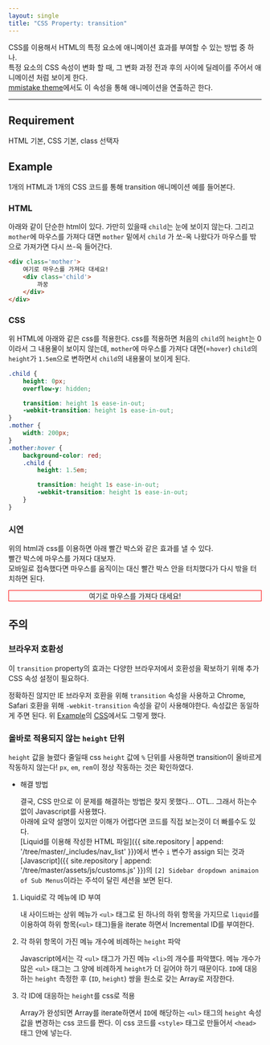 ```yaml
---
layout: single
title: "CSS Property: transition"
---
```

CSS를 이용해서 HTML의 특정 요소에 애니메이션 효과를 부여할 수 있는 방법 중 하나.<br/>
특정 요소의 CSS 속성이 변화 할 때, 그 변화 과정 전과 후의 사이에 딜레이를 주어서 애니메이션 처럼 보이게 한다.<br/>
[mmistake theme](https://github.com/mmistakes/minimal-mistakes)에서도 이 속성을 통해 애니메이션을 연출하곤 한다.

---

## Requirement

HTML 기본, CSS 기본, class 선택자

## Example

1개의 HTML과 1개의 CSS 코드를 통해 transition 애니메이션 예를 들어본다.

### HTML

아래와 같이 단순한 html이 있다. 가만히 있을때 `child`는 눈에 보이지 않는다. 그리고 `mother`에 마우스를 가져다 대면 `mother` 밑에서 `child` 가 쏘-옥 나왔다가 마우스를 밖으로 가져가면 다시 쓰-윽 들어간다.

```html
<div class='mother'>
    여기로 마우스를 가져다 대세요!
    <div class='child'>
        까꿍
    </div>
</div>
```

### CSS

위 HTML에 아래와 같은 css를 적용한다. css를 적용하면 처음의 `child`의 `height`는 0이라서 그 내용물이 보이지 않는데, `mother`에 마우스를 가져다 대면(=`hover`) `child`의 `height`가 `1.5em`으로 변하면서 `child`의 내용물이 보이게 된다.

```css
.child {
    height: 0px;
    overflow-y: hidden;

    transition: height 1s ease-in-out;
    -webkit-transition: height 1s ease-in-out;
}
.mother {
    width: 200px;
}
.mother:hover {
    background-color: red;
    .child {
        height: 1.5em;

        transition: height 1s ease-in-out;
        -webkit-transition: height 1s ease-in-out;
    }
}
```

### 시연

위의 html과 css를 이용하면 아래 빨간 박스와 같은 효과를 낼 수 있다.<br/>빨간 박스에 마우스를 가져다 대보자.<br/>모바일로 접속했다면 마우스를 움직이는 대신 빨간 박스 안을 터치했다가 다시 밖을 터치하면 된다.

<html>
    <head>
        <style>
            .mother { text-align: center; }
            .child {
                height: 0px;
                overflow-y: hidden;
                transition: height 0.5s ease-in-out;
                -webkit-transition: height 0.5s ease-in-out;
            }
            .mother:hover .child {
                height: 1.5em;
                transition: height 0.5s ease-in-out;
                -webkit-transition: height 0.5s ease-in-out;
            }
        </style>
    </head>
    <body>
        <div style='border: 1px solid red;'>
        <div class='mother'>여기로 마우스를 가져다 대세요!
            <div class='child'>까꿍</div>
        </div>
        </div>
    </body>
</html>

## 주의

### 브라우저 호환성

이 `transition` property의 효과는 다양한 브라우저에서 호환성을 확보하기 위해 추가 CSS 속성 설정이 필요하다.

정확하진 않지만 IE 브라우저 호환을 위해 `transition` 속성을 사용하고 Chrome, Safari 호환을 위해 `-webkit-transition` 속성을 같이 사용해야한다. 속성값은 동일하게 주면 된다. 위 [Example](#example)의 [CSS](#css)에서도 그렇게 했다.

### 올바로 적용되지 않는 `height` 단위

`height` 값을 늘렸다 줄일때 css `height` 값에 `%` 단위를 사용하면 transition이 올바르게 작동하지 않는다! `px`, `em`, `rem`이 정상 작동하는 것은 확인하였다.

* 해결 방법

    결국, CSS 만으로 이 문제를 해결하는 방법은 찾지 못했다... OTL.. 그래서 하는수 없이 Javascript를 사용했다.<br/>
    아래에 요약 설명이 있지만 이해가 어렵다면 코드를 직접 보는것이 더 빠를수도 있다.<br/>
    [Liquid를 이용해 작성한 HTML 파일]({{ site.repository | append: '/tree/master/_includes/nav_list' }})에서 변수 `i` 변수가 assign 되는 것과 [Javascript]({{ site.repository | append: '/tree/master/assets/js/customs.js' }})의 `[2] Sidebar dropdown animaion of Sub Menus`이라는 주석이 달린 세션을 보면 된다.

1. Liquid로 각 메뉴에 ID 부여

    내 사이드바는 상위 메뉴가 `<ul>` 태그로 된 하나의 하위 항목을 가지므로 `liquid`를 이용하여 하위 항목(`<ul>` 태그)들을 iterate 하면서 Incremental ID를 부여한다.

2. 각 하위 항목이 가진 메뉴 개수에 비례하는 `height` 파악

    Javascript에서는 각 `<ul>` 태그가 가진 메뉴 `<li>`의 개수를 파악했다. 메뉴 개수가 많은 `<ul>` 태그는 그 양에 비례하게 `height`가 더 길어야 하기 때문이다.
    `ID`에 대응하는 `height` 측정한 후 (`ID`, `height`) 쌍을 원소로 갖는 Array로 저장한다.

3. 각 ID에 대응하는 `height`를 css로 적용

    Array가 완성되면 Array를 iterate하면서 `ID`에 해당하는 `<ul>` 태그의 `height` 속성값을 변경하는 css 코드를 짠다. 이 css 코드를 `<style>` 태그로 만들어서 `<head>` 태그 안에 넣는다.
